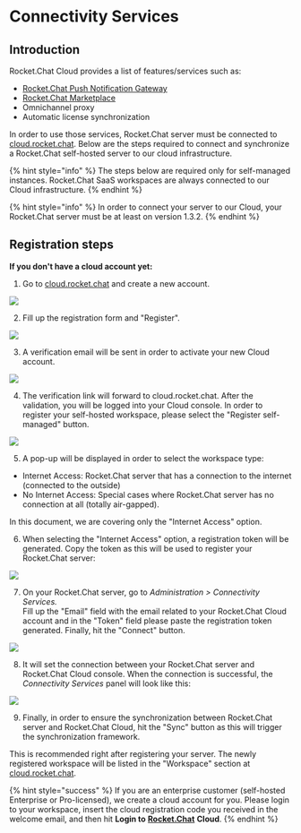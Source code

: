 # Connectivity Services

## Introduction

Rocket.Chat Cloud provides a list of features/services such as:

* [Rocket.Chat Push Notification Gateway](https://docs.rocket.chat/guides/administrator-guides/notifications/push-notifications#push-gateway)
* [Rocket.Chat Marketplace](https://rocket.chat/marketplace)
* Omnichannel proxy
* Automatic license synchronization 

In order to use those services, Rocket.Chat server must be connected to [cloud.rocket.chat](https://cloud.rocket.chat/). Below are the steps required to connect and synchronize a Rocket.Chat self-hosted server to our cloud infrastructure.

{% hint style="info" %}
The steps below are required only for self-managed instances. Rocket.Chat SaaS workspaces are always connected to our Cloud infrastructure.
{% endhint %}

{% hint style="info" %}
In order to connect your server to our Cloud, your Rocket.Chat server must be at least on version 1.3.2.
{% endhint %}

## Registration steps

**If you don't have a cloud account yet:**

1. Go to [cloud.rocket.chat](https://cloud.rocket.chat/) and create a new account.

![](../../.gitbook/assets/image%20%28154%29.png)

2. Fill up the registration form and "Register".

![](../../.gitbook/assets/c_4.png)

3. A verification email will be sent in order to activate your new Cloud account.

![](../../.gitbook/assets/image%20%28155%29.png)

4. The verification link will forward to cloud.rocket.chat. After the validation, you will be logged into your Cloud console. In order to register your self-hosted workspace, please select the "Register self-managed" button.

![](../../.gitbook/assets/c_6.png)

5. A pop-up will be displayed in order to select the workspace type: 

* Internet Access: Rocket.Chat server that has a connection to the internet \(connected to the outside\)
* No Internet Access: Special cases where Rocket.Chat server has no connection at all \(totally air-gapped\).

In this document, we are covering only the "Internet Access" option.

6. When selecting the "Internet Access" option, a registration token will be generated. Copy the token as this will be used to register your Rocket.Chat server:

![](../../.gitbook/assets/c_8.png)

7. On your Rocket.Chat server, go to _Administration &gt; Connectivity Services._   
Fill up the "Email" field with the email related to your Rocket.Chat Cloud account and in the "Token" field please paste the registration token generated. Finally, hit the "Connect" button.

![](../../.gitbook/assets/c_9.png)

8. It will set the connection between your Rocket.Chat server and Rocket.Chat Cloud console. When the connection is successful, the _Connectivity Services_ panel will look like this:



![](../../.gitbook/assets/c_10.png)

9. Finally, in order to ensure the synchronization between Rocket.Chat server and Rocket.Chat Cloud, hit the "Sync" button as this will trigger the synchronization framework. 

This is recommended right after registering your server. The newly registered workspace will be listed in the "Workspace" section at [cloud.rocket.chat](https://cloud.rocket.chat/).

{% hint style="success" %}
If you are an enterprise customer \(self-hosted Enterprise or Pro-licensed\), we create a cloud account for you. Please login to your workspace, insert the cloud registration code you received in the welcome email, and then hit **Login to** [**Rocket.Chat**](http://rocket.chat/) **Cloud**.
{% endhint %}









